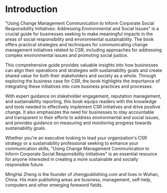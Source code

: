# Introduction

"Using Change Management Communication to Inform Corporate Social Responsibility Initiatives: Addressing Environmental and Social Issues" is a crucial guide for businesses seeking to make meaningful impacts in the areas of social responsibility and environmental sustainability. The book offers practical strategies and techniques for communicating change management initiatives related to CSR, including approaches for addressing complex environmental issues and promoting social justice.

This comprehensive guide provides valuable insights into how businesses can align their operations and strategies with sustainability goals and create shared value for both their stakeholders and society as a whole. Through exploring the business case for CSR, the book highlights the importance of integrating these initiatives into core business practices and processes.

With expert guidance on stakeholder engagement, reputation management, and sustainability reporting, this book equips readers with the knowledge and tools needed to effectively implement CSR initiatives and drive positive change. It also emphasizes the need for businesses to stay accountable and transparent in their efforts to address environmental and social issues, and provides guidance on measuring and monitoring progress towards sustainability goals.

Whether you're an executive looking to lead your organization's CSR strategy or a sustainability professional seeking to enhance your communication skills, "Using Change Management Communication to Inform Corporate Social Responsibility Initiatives" is an essential resource for anyone interested in creating a more sustainable and socially responsible future.

MingHai Zheng is the founder of zhengpublishing.com and lives in Wuhan, China. His main publishing areas are business, management, self-help, computers and other emerging foreword fields.

